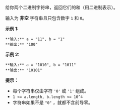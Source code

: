 给你两个二进制字符串，返回它们的和（用二进制表示）。

输入为 **非空** 字符串且只包含数字 `1` 和 `0`。



**示例  1:**

    
    
    **输入:** a = "11", b = "1"
    **输出:** "100"

**示例  2:**

    
    
    **输入:** a = "1010", b = "1011"
    **输出:** "10101"



**提示：**

  * 每个字符串仅由字符 `'0'` 或 `'1'` 组成。
  * `1 <= a.length, b.length <= 10^4`
  * 字符串如果不是 `"0"` ，就都不含前导零。

